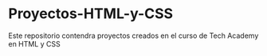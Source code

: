 # Proyectos-HTML-y-CSS
Este repositorio contendra proyectos creados en el curso de Tech Academy en HTML y CSS
